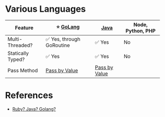 
# Various Languages

| Feature           | :star: [GoLang](https://github.com/Anshul619/golang) | [Java](2_Java)                                                                             | Node, Python, PHP |
|-------------------|------------------------------------------------------|--------------------------------------------------------------------------------------------|-------------------|
| Multi-Threaded?   | :white_check_mark: Yes, through GoRoutine            | :white_check_mark: Yes                                                                     | No                |
| Statically Typed? | :white_check_mark: Yes                               | :white_check_mark: Yes                                                                     | No                |
| Pass Method       | [Pass by Value](https://go.dev/doc/faq#conversions)  | [Pass by Value](https://www.cs.virginia.edu/~jh2jf/courses/cs2110/java-pass-by-value.html) |                   |

# References
- [Ruby? Java? Golang?](https://www.gojek.io/blog/ruby-java-golang)